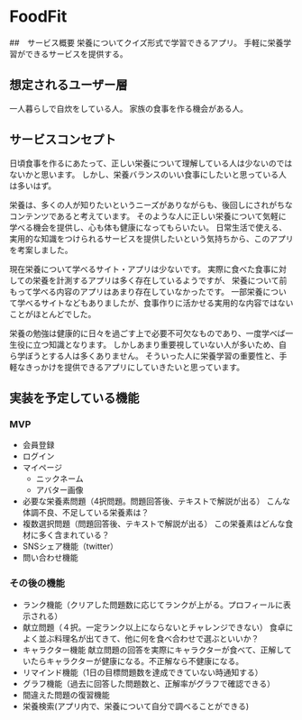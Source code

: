 # FoodFit

##　サービス概要
栄養についてクイズ形式で学習できるアプリ。
手軽に栄養学習ができるサービスを提供する。


## 想定されるユーザー層　
一人暮らしで自炊をしている人。
家族の食事を作る機会がある人。


## サービスコンセプト
日頃食事を作るにあたって、正しい栄養について理解している人は少ないのではないかと思います。
しかし、栄養バランスのいい食事にしたいと思っている人は多いはず。

栄養は、多くの人が知りたいというニーズがありながらも、後回しにされがちなコンテンツであると考えています。
そのような人に正しい栄養について気軽に学べる機会を提供し、心も体も健康になってもらいたい。
日常生活で使える、実用的な知識をつけられるサービスを提供したいという気持ちから、このアプリを考案しました。

現在栄養について学べるサイト・アプリは少ないです。
実際に食べた食事に対しての栄養を計測するアプリは多く存在しているようですが、
栄養について前もって学べる内容のアプリはあまり存在していなかったです。
一部栄養について学べるサイトなどもありましたが、食事作りに活かせる実用的な内容ではないことがほとんどでした。

栄養の勉強は健康的に日々を過ごす上で必要不可欠なものであり、一度学べば一生役に立つ知識となります。
しかしあまり重要視していない人が多いため、自ら学ぼうとする人は多くありません。
そういった人に栄養学習の重要性と、手軽なきっかけを提供できるアプリにしていきたいと思っています。


## 実装を予定している機能
### MVP
* 会員登録
* ログイン
* マイページ
    * ニックネーム
    * アバター画像
* 必要な栄養素問題（4択問題。問題回答後、テキストで解説が出る）
    こんな体調不良、不足している栄養素は？
* 複数選択問題（問題回答後、テキストで解説が出る）
    この栄養素はどんな食材に多く含まれている？
* SNSシェア機能（twitter）
* 問い合わせ機能

### その後の機能
* ランク機能（クリアした問題数に応じてランクが上がる。プロフィールに表示される）
* 献立問題（４択。一定ランク以上にならないとチャレンジできない）
    食卓によく並ぶ料理名が出てきて、他に何を食べ合わせで選ぶといいか？
* キャラクター機能
    献立問題の回答を実際にキャラクターが食べて、正解していたらキャラクターが健康になる。不正解なら不健康になる。
* リマインド機能（1日の目標問題数を達成できていない時通知する）
* グラフ機能（過去に回答した問題数と、正解率がグラフで確認できる）
* 間違えた問題の復習機能
* 栄養検索(アプリ内で、栄養について自分で調べることができる)
